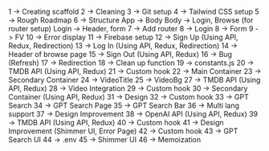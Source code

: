 1 -> Creating scaffold
2 -> Cleaning
3 -> Git setup
4 -> Tailwind CSS setup
5 -> Rough Roadmap
6 -> Structure
App -> Body
Body -> Login, Browse (for router setup)
Login -> Header, form
7 -> Add router
8 -> Login 
8 -> Form
9 -> FV
10 -> Error display
11 -> Firebase setup
12 -> Sign Up (Using API, Redux, Redirection)
13 -> Log In (Using API, Redux, Redirection)
14 -> Header of browse page 
15 -> Sign Out (Using API, Redux)
16 -> Bug (Refresh)
17 -> Redirection
18 -> Clean up function
19 -> constants.js
20 -> TMDB API (Using API, Redux)
21 -> Custom hook
22 -> Main Container
23 -> Secondary Container
24 -> VideoTitle
25 -> VideoBg
27 -> TMDB API (Using API, Redux)
28 -> Video Integration
29 -> Custom hook
30 -> Secondary Container (Using API, Redux)
31 -> Design
32 -> Custom hook
33 -> GPT Search
34 -> GPT Search Page
35 -> GPT Search Bar
36 -> Multi lang support
37 -> Design Improvement
38 -> OpenAI API (Using API, Redux)
39 -> TMDB API (Using API, Redux)
40 -> Custom hook
41 -> Design Improvement (Shimmer UI, Error Page)
42 -> Custom hook 
43 -> GPT Search UI 
44 -> .env
45 -> Shimmer UI
46 -> Memoization